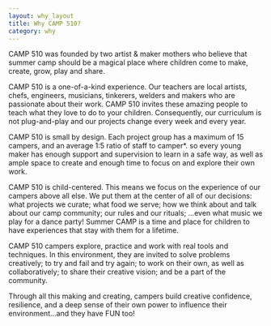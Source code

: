 ```yaml
---
layout: why_layout
title: Why CAMP 510?
category: why
---
```


CAMP 510 was founded by two artist & maker mothers who believe that summer camp should be a magical place where children come to make, create, grow, play and share.

CAMP 510 is a one-of-a-kind experience. Our teachers are local artists, chefs, engineers, musicians, tinkerers, welders and makers who are passionate about their work. CAMP 510 invites these amazing people to teach what they love to do to your children. Consequently, our curriculum is not plug-and-play and our projects change every week and every year. 

CAMP 510 is small by design. Each project group has a maximum of 15 campers, and an average 1:5 ratio of staff to camper*. so every young maker has enough support and supervision to learn in a safe way, as well as ample space to create and enough time to focus on and explore their own work.

CAMP 510 is child-centered. This means we focus on the experience of our campers above all else. We put them at the center of all of our decisions: what projects we curate; what food we serve; how we think about and talk about our camp community; our rules and our rituals; …even what music we play for a dance party! Summer CAMP is a time and place for children to have experiences that stay with them for a lifetime.

CAMP 510 campers explore, practice and work with real tools and techniques. In this environment, they are invited to solve problems creatively; to try and fail and try again; to work on their own, as well as collaboratively; to share their creative vision; and be a part of the community.

Through all this making and creating, campers build creative confidence, resilience, and a deep sense of their own power to influence their environment…and they have FUN too!